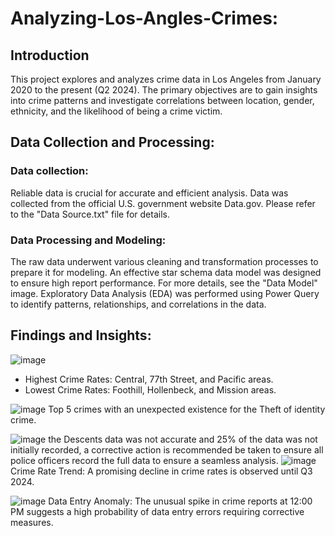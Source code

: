 # Analyzing-Los-Angles-Crimes:

## Introduction
This project explores and analyzes crime data in Los Angeles from January 2020 to the present (Q2 2024). The primary objectives are to gain insights into crime patterns and investigate correlations between location, gender, ethnicity, and the likelihood of being a crime victim.
## Data Collection and Processing:
### Data collection:
Reliable data is crucial for accurate and efficient analysis. Data was collected from the official U.S. government website Data.gov. Please refer to the "Data Source.txt" file for details.
### Data Processing and Modeling:
The raw data underwent various cleaning and transformation processes to prepare it for modeling. An effective star schema data model was designed to ensure high report performance. For more details, see the "Data Model" image.
Exploratory Data Analysis (EDA) was performed using Power Query to identify patterns, relationships, and correlations in the data.

## Findings and Insights:
![image](https://github.com/user-attachments/assets/19d03321-82e6-45af-b326-9c9ffa488b03)

- Highest Crime Rates: Central, 77th Street, and Pacific areas.
- Lowest Crime Rates: Foothill, Hollenbeck, and Mission areas.

![image](https://github.com/user-attachments/assets/936e902b-28ff-4762-b3e0-4fc00bbeda9f)
Top 5 crimes with an unexpected existence for the Theft of identity crime.

![image](https://github.com/user-attachments/assets/5692728c-6948-419a-b4f1-f1471c249ccc)
the Descents data was not accurate and 25% of the data was not initially recorded, a corrective action is recommended be taken to ensure all police officers record the full data to ensure a seamless analysis.
![image](https://github.com/user-attachments/assets/18d9e708-ae22-4173-8394-45556a7be853)
Crime Rate Trend: A promising decline in crime rates is observed until Q3 2024.

![image](https://github.com/user-attachments/assets/4a9bd992-dc20-4bca-a42b-a5c83b038c09)
Data Entry Anomaly: The unusual spike in crime reports at 12:00 PM suggests a high probability of data entry errors requiring corrective measures.
